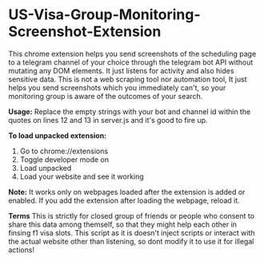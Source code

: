 # US-Visa-Group-Monitoring-Screenshot-Extension
This chrome extension helps you send screenshots of the scheduling page to a telegram channel of your choice through the telegram bot API without  mutating any DOM elements. It just listens for activity and also hides sensitive data. This is not a web scraping tool nor automation tool, It just helps you send screenshots which you immediately can't, so your monitoring group is aware of the outcomes of your search. 

**Usage:**
Replace the empty strings with your bot and channel id within the quotes on lines 12 and 13 in server.js and it's good to fire up.

**To load unpacked extension:**
1. Go to chrome://extensions
2. Toggle developer mode on
3. Load unpacked
4. Load your website and see it working

**Note:** It works only on webpages loaded after the extension is added or enabled. If you add the extension after loading the webpage, reload it.

**Terms** This is strictly for closed group of friends or people who consent to share this data among themself, so that they might help each other in finsing f1 visa slots. This script as it is doesn't inject scripts or interact with the actual website other than listening, so dont modify it to use it for illegal actions!
